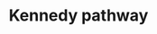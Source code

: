 ---
annotations:
- id: PW:0000155
  type: Pathway Ontology
  value: phospholipid metabolic pathway
- id: PW:0001336
  parent: classic metabolic pathway
  type: Pathway Ontology
  value: CDP-choline pathway of phosphatidylcholine biosynthesis
authors:
- MaintBot
- Khanspers
- Thomas
- Ddigles
- Egonw
- Mkutmon
- DeSl
citedin:
- link: PMC4338111
  title: 'PathVisio 3: An Extendable Pathway Analysis Toolbox (2015)'
communities: []
description: 'The CDP-choline pathway, first identified by Eugene Kennedy in 1956,
  is the predominant mechanism by which mammalian cells synthesize phosphatidylcholine
  (PC) for incorporation into membranes or lipid-derived signalling molecules. The
  CDP-choline pathway represents one half of what is known as the Kennedy pathway.
  The other half is the CDP-ethanolamine pathway which is responsible for the biosynthesis
  of the phospholipid product phosphatidylethanolamine (PE). Source: [Wikipedia](https://en.wikipedia.org/wiki/CDP-choline_pathway)'
last-edited: 2025-03-03
ndex: null
organisms:
- Mus musculus
redirect_from:
- /index.php/Pathway:WP1771
- /instance/WP1771
- /instance/WP1771_r137455
revision: r137455
schema-jsonld:
- '@context': https://schema.org/
  '@id': https://wikipathways.github.io/pathways/WP1771.html
  '@type': Dataset
  creator:
    '@type': Organization
    name: WikiPathways
  description: 'The CDP-choline pathway, first identified by Eugene Kennedy in 1956,
    is the predominant mechanism by which mammalian cells synthesize phosphatidylcholine
    (PC) for incorporation into membranes or lipid-derived signalling molecules. The
    CDP-choline pathway represents one half of what is known as the Kennedy pathway.
    The other half is the CDP-ethanolamine pathway which is responsible for the biosynthesis
    of the phospholipid product phosphatidylethanolamine (PE). Source: [Wikipedia](https://en.wikipedia.org/wiki/CDP-choline_pathway)'
  keywords:
  - AAG
  - ADP
  - ATP
  - CDP-Ethanolamine
  - CDP-choline
  - CMP
  - CTP
  - Cept1
  - Chka
  - Chkb
  - Choline
  - Chpt1
  - Ethanolamine
  - Etnk1
  - Etnk2
  - L-Serine
  - O-Phosphoethanolamine
  - PPi
  - Pcyt1a
  - Pcyt1b
  - Pcyt2
  - Pemt
  - Phosphatidylcholines
  - Phosphatidylethanolamine
  - Phosphatidylserine
  - Phosphocholine
  - Pisd
  - Ptdss1
  - Ptdss2
  - SAH
  - SAM
  - Sgpl1
  - Sphingolipids
  license: CC0
  name: Kennedy pathway
seo: CreativeWork
title: Kennedy pathway
wpid: WP1771
---